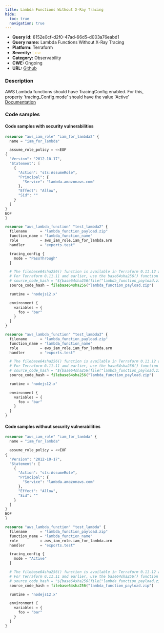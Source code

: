 ```yaml
---
title: Lambda Functions Without X-Ray Tracing
hide:
  toc: true
  navigation: true
---
```


-   **Query id:** 8152e0cf-d2f0-47ad-96d5-d003a76eabd1
-   **Query name:** Lambda Functions Without X-Ray Tracing
-   **Platform:** Terraform
-   **Severity:** <span style="color:#edd57e">Low</span>
-   **Category:** Observability
-   **CWE:** Ongoing
-   **URL:** [Github](https://github.com/DataDog/kics/tree/master/assets/queries/terraform/aws/lambda_functions_without_x-ray_tracing)

### Description
AWS Lambda functions should have TracingConfig enabled. For this, property 'tracing_Config.mode' should have the value 'Active'<br>
[Documentation](https://registry.terraform.io/providers/hashicorp/aws/latest/docs/resources/lambda_function#tracing_config)

### Code samples
#### Code samples with security vulnerabilities
```tf title="Positive test num. 1 - tf file" hl_lines="28 45"
resource "aws_iam_role" "iam_for_lambda2" {
  name = "iam_for_lambda"

  assume_role_policy = <<EOF
{
  "Version": "2012-10-17",
  "Statement": [
    {
      "Action": "sts:AssumeRole",
      "Principal": {
        "Service": "lambda.amazonaws.com"
      },
      "Effect": "Allow",
      "Sid": ""
    }
  ]
}
EOF
}

resource "aws_lambda_function" "test_lambda2" {
  filename      = "lambda_function_payload.zip"
  function_name = "lambda_function_name"
  role          = aws_iam_role.iam_for_lambda.arn
  handler       = "exports.test"

  tracing_config {
    mode = "PassThrough"
  }

  # The filebase64sha256() function is available in Terraform 0.11.12 and later
  # For Terraform 0.11.11 and earlier, use the base64sha256() function and the file() function:
  # source_code_hash = "${base64sha256(file("lambda_function_payload.zip"))}"
  source_code_hash = filebase64sha256("lambda_function_payload.zip")

  runtime = "nodejs12.x"

  environment {
    variables = {
      foo = "bar"
    }
  }
}

resource "aws_lambda_function" "test_lambda3" {
  filename      = "lambda_function_payload.zip"
  function_name = "lambda_function_name"
  role          = aws_iam_role.iam_for_lambda.arn
  handler       = "exports.test"

  # The filebase64sha256() function is available in Terraform 0.11.12 and later
  # For Terraform 0.11.11 and earlier, use the base64sha256() function and the file() function:
  # source_code_hash = "${base64sha256(file("lambda_function_payload.zip"))}"
  source_code_hash = filebase64sha256("lambda_function_payload.zip")

  runtime = "nodejs12.x"

  environment {
    variables = {
      foo = "bar"
    }
  }
}


```


#### Code samples without security vulnerabilities
```tf title="Negative test num. 1 - tf file"
resource "aws_iam_role" "iam_for_lambda" {
  name = "iam_for_lambda"

  assume_role_policy = <<EOF
{
  "Version": "2012-10-17",
  "Statement": [
    {
      "Action": "sts:AssumeRole",
      "Principal": {
        "Service": "lambda.amazonaws.com"
      },
      "Effect": "Allow",
      "Sid": ""
    }
  ]
}
EOF
}

resource "aws_lambda_function" "test_lambda" {
  filename      = "lambda_function_payload.zip"
  function_name = "lambda_function_name"
  role          = aws_iam_role.iam_for_lambda.arn
  handler       = "exports.test"

  tracing_config {
    mode = "Active"
  }

  # The filebase64sha256() function is available in Terraform 0.11.12 and later
  # For Terraform 0.11.11 and earlier, use the base64sha256() function and the file() function:
  # source_code_hash = "${base64sha256(file("lambda_function_payload.zip"))}"
  source_code_hash = filebase64sha256("lambda_function_payload.zip")

  runtime = "nodejs12.x"

  environment {
    variables = {
      foo = "bar"
    }
  }
}

```

